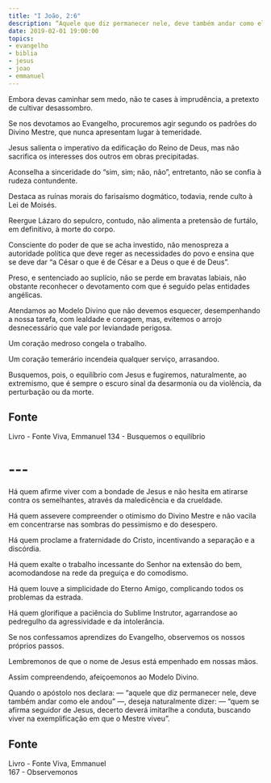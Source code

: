 ```yaml
---
title: "I João, 2:6"
description: “Aquele que diz permanecer nele, deve também andar como ele andou”.  J oão
date: 2019-02-01 19:00:00
topics: 
- evangelho
- biblia
- jesus
- joao
- emmanuel
---
```


Embora devas caminhar sem medo, não te cases à imprudência, a pretexto
de cultivar desassombro.

Se nos devotamos ao Evangelho, procuremos agir segundo os padrões do
Divino Mestre, que nunca apresentam lugar à temeridade.

Jesus salienta o imperativo da edificação do Reino de Deus, mas não
sacrifica os interesses dos outros em obras precipitadas.

Aconselha a sinceridade do “sim, sim; não, não”, entretanto, não se confia à
rudeza contundente.

Destaca as ruínas morais do farisaísmo dogmático, todavia, rende culto à
Lei de Moisés.

Reergue Lázaro do sepulcro, contudo, não alimenta a pretensão de furtá­lo,
em definitivo, à morte do corpo.

Consciente do poder de que se acha investido, não menospreza a autoridade
política que deve reger as necessidades do povo e ensina que se deve dar “a César o
que é de César e a Deus o que é de Deus”.

Preso, e sentenciado ao suplício, não se perde em bravatas labiais, não
obstante reconhecer o devotamento com que é seguido pelas entidades angélicas.

Atendamos ao Modelo Divino que não devemos esquecer, desempenhando
a nossa tarefa, com lealdade e coragem, mas, evitemos o arrojo desnecessário que
vale por leviandade perigosa.

Um coração medroso congela o trabalho.

Um coração temerário incendeia qualquer serviço, arrasando­o.

Busquemos, pois, o equilíbrio com Jesus e fugiremos, naturalmente, ao
extremismo, que é sempre o escuro sinal da desarmonia ou da violência, da
perturbação ou da morte.

## Fonte
Livro - Fonte Viva, Emmanuel
134 - Busquemos o equilíbrio

# ---

Há quem afirme viver com a bondade de Jesus e não hesita em atirar­se
contra os semelhantes, através da maledicência e da crueldade.

Há quem assevere compreender o otimismo do Divino Mestre e não vacila
em concentrar­se nas sombras do pessimismo e do desespero.

Há quem proclame a fraternidade do Cristo, incentivando a separação e a
discórdia.

Há quem exalte o trabalho incessante do Senhor na extensão do bem,
acomodando­se na rede da preguiça e do comodismo.

Há quem louve a simplicidade do Eterno Amigo, complicando todos os
problemas da estrada.

Há quem glorifique a paciência do Sublime Instrutor, agarrando­se ao
pedregulho da agressividade e da intolerância.

Se nos confessamos aprendizes do Evangelho, observemos os nossos
próprios passos.

Lembremo­nos de que o nome de Jesus está empenhado em nossas mãos.

Assim compreendendo, afeiçoemo­nos ao Modelo Divino.

Quando o apóstolo nos declara: — “aquele que diz permanecer nele, deve
também andar como ele andou” —, deseja naturalmente dizer: — “quem se afirma
seguidor de Jesus, decerto deverá imitar­lhe a conduta, buscando viver na
exemplificação em que o Mestre viveu”.

## Fonte
Livro - Fonte Viva, Emmanuel  
167 - Observemo­nos

